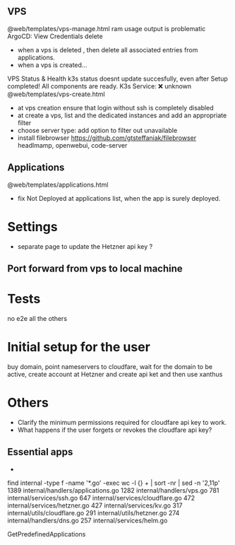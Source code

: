 ## VPS

@web/templates/vps-manage.html
ram usage output is problematic
ArgoCD: View Credentials  delete

- when a vps is deleted , then delete all associated entries from applications.
- when a vps is created...
 
VPS Status & Health
k3s status doesnt update succesfully, even after Setup completed! All components are ready.
 K3s Service: ❌ unknown 
@web/templates/vps-create.html
- at vps creation ensure that login without ssh is completely disabled
- at create a vps, list and the dedicated instances and add an appropriate filter
- choose server type: add option to filter out unavailable
- install filebrowser https://github.com/gtsteffaniak/filebrowser
headlmamp, openwebui, code-server

## Applications
@web/templates/applications.html

- fix Not Deployed at applications list, when the app is surely deployed.

# Settings

- separate page to update the Hetzner api key ?

## Port forward from vps to local machine


# Tests

no e2e all the others

# Initial setup for the user

buy domain, point nameservers to cloudfare, wait for the domain to be active, create account at Hetzner and create api ket
 and then use xanthus

# Others

- Clarify the minimum permissions required for cloudfare api key to work.
- What happens if the user forgets or revokes the cloudfare api key?

## Essential apps

- 

 find internal -type f -name '*.go' -exec wc -l {} + | sort -nr | sed -n '2,11p'
  1389 internal/handlers/applications.go
  1282 internal/handlers/vps.go
   781 internal/services/ssh.go
   647 internal/services/cloudflare.go
   472 internal/services/hetzner.go
   427 internal/services/kv.go
   317 internal/utils/cloudflare.go
   291 internal/utils/hetzner.go
   274 internal/handlers/dns.go
   257 internal/services/helm.go

   GetPredefinedApplications